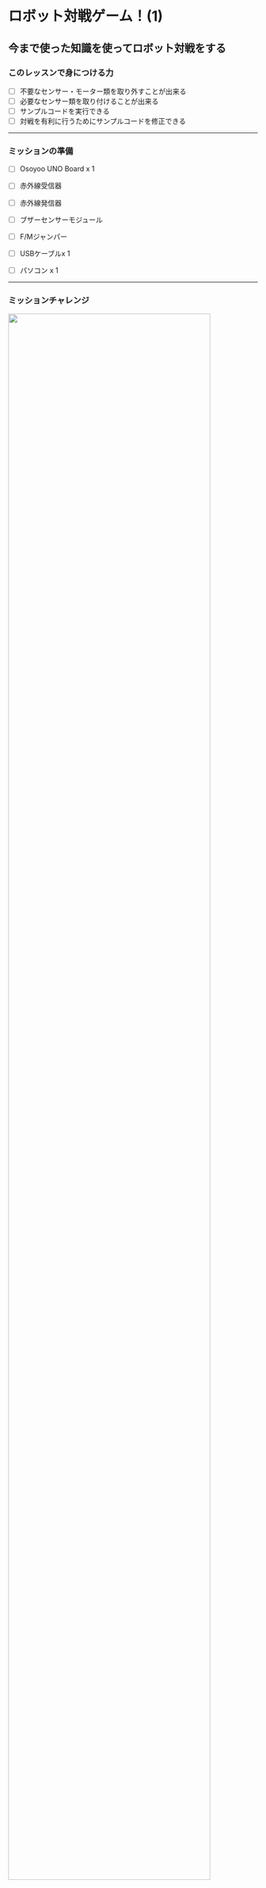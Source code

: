 # ロボット対戦ゲーム！(1)

## 今まで使った知識を使ってロボット対戦をする

### このレッスンで身につける力

- [ ] 不要なセンサー・モーター類を取り外すことが出来る
- [ ] 必要なセンサー類を取り付けることが出来る
- [ ] サンプルコードを実行できる
- [ ] 対戦を有利に行うためにサンプルコードを修正できる

---
### ミッションの準備
- [ ] Osoyoo UNO Board x 1
- [ ] 赤外線受信器
- [ ] 赤外線発信器
- [ ] ブザーセンサーモジュール
- [ ] F/Mジャンパー
- [ ] USBケーブルx 1
- [ ] パソコン x 1


---
### ミッションチャレンジ

<img src="image/FightScene.jpg" width="90%">

今回のミッションは，ロボットの戦闘ゲームを作ろう！

Osoyooロボットカーのグループが2つ必要で、各グループには少なくとも1台のロボットカーがあります。

チームAのロボットは、チームBのロボットを撃つための弾丸として赤外線信号を発信し、その逆も同様です。

チームAの赤外線弾丸は、チームBのロボットのみを「倒し」、チームAに害を及ぼすことはありません。

チームBの弾丸も同様です。

プレイヤーはLesson20 のモバイルAPPを使用してロボットを制御し、敵チームのロボットを可能な限り倒します。

---
#### 不要なセンサー・モーター類を取り外すことが出来る
今回は赤外線受信器，赤外線発信器，ブザーセンサーモジュールを使うのでそれ以外のセンサやモジュールをはずそう！


- [ ] 不要なセンサー・モーター類を取り外すことが出来る

---
#### 必要なセンサー類を取り付けることが出来る
ステップ1:このプロジェクトには、少なくとも2台のOsoyoo V2アルドゥイーノロボットが必要です。各ロボットで、レッスン7のハードウェアのインストールが完了している必要があります。


ステップ2: IRレシーバー(レッスン2) とブザーモジュール（レッスン5）を取り付け、次のように2個のM3プラスチックネジ、ピラー、ナットを使用してIRトランスミッターを追加します.

<img src="image/IR_Setting.jpg" width="90%"> 


ステップ3: 次のグラフのように、IRレシーバー、IRトランスミッター、ブザーモジュールをOSOYOO UartWiFiシールドV1.3に接続します

<img src="image/IRReceve_IRtransmitter_buzzerSetting.jpg" width="90%"> 


- [ ] 必要なセンサー類を取り付けることが出来る

---
#### サンプルコードを実行できる

ステップ 1:次のリンクからスケッチをダウンロードしてプログラムを動かしてみよう。
↓↓↓↓↓↓↓↓↓↓↓↓↓↓↓↓↓↓↓↓↓↓↓↓  
[サンプルコード](https://github.com/kobayashi-makoto2021/robobu/tree/main/Lesson_21/sample)　　


ステップ 2: チームAロボットのv2smartcar-lesson8Aフォルダーにコード「v2smartcar-lesson8A.ino」をアップロードし、チームBロボットのv2smartcar-lesson8Bフォルダーにコード「v2smartcar-lesson8B.ino」をアップロードします。

<img src="image/Arduino_Fire.png" width="90%"> 

ステップ 3: Lesson20でAPPをインストールした場合は、このステップをスキップしてください。それ以外の場合は、Apple APP storeにアクセスして、APP名「Osoyooimitation Driving」を検索し、APPを携帯電話にインストールします。
<img src="image/Apple APP Download.jpg" width="90%"> 

ステップ 4: APPをインストールした後、HC-02 Bluetoothモジュールを携帯電話にペアリングし、Osoyoo Imitation Driving APPを開きます。BTSearchリストが表示されたら、HC-02デバイスをクリックして、Bluetoothデバイスを車に接続します。
<img src="image/FightScene.jpg" width="90%"> 


アプリで[エンジン切り替え]アイコンをクリックすると、ロボットカーが動き始めます。あなたの車の方向を変えるためにあなたのハンドル、ギアを使ってください。敵を見つけたら、「F1」をクリックして弾丸に対して弾丸をトリガーします。弾丸が敵の車に当たると、敵の車はフリーズし、ブザーを鳴らして止まり、車がフリーズし、APPが「デッド」と表示されます。


- [ ] サンプルコードを実行できる

---
#### 対戦を有利に行うためにサンプルコードを修正できる
サンプルコードの上部を見てみると機体の速度が調整できるよ！

対戦しやすい速度に調整してみよう！
<img src="image/speedSetting.png" width="90%"> 

- [ ] 対戦を有利に行うためにサンプルコードを修正できる

---
#### 出来たことをチェックしよう

- [ ] 不要なセンサー・モーター類を取り外すことが出来る
- [ ] 必要なセンサー類を取り付けることが出来る
- [ ] サンプルコードを実行できる
- [ ] 対戦を有利に行うためにサンプルコードを修正できる

